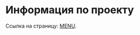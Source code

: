 # Информация по проекту

Ссылка на страницу: [MENU](https://artyomzolotykh.github.io/homeworks-router-menu/index.html).